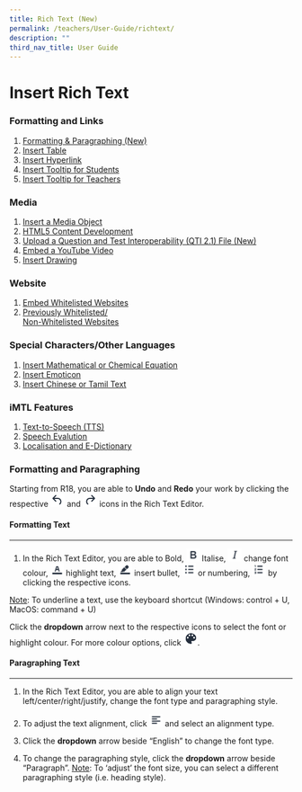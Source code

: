 ```yaml
---
title: Rich Text (New)
permalink: /teachers/User-Guide/richtext/
description: ""
third_nav_title: User Guide
---
```

# Insert Rich Text
### Formatting and Links
1. [Formatting & Paragraphing (New)](#Formatting)
2. [Insert Table](/TeachersUG/InsertTable/)
3. [Insert Hyperlink](/TeachersUG/InsertHyperlink/)
4. [Insert Tooltip for Students](/TeachersUG/InsertStudentTooltip/)
5. [Insert Tooltip for Teachers](/TeachersUG/InsertTeachingAction/)

### Media

1. [Insert a Media Object](#introduction)
2. [HTML5 Content Development](#paragraph1)
3. [Upload a Question and Test Interoperability (QTI 2.1) File (New)](#paragraph2)
4. [Embed a YouTube Video](#paragraph3)
5. [Insert Drawing](#paragraph3)

### Website
1. [Embed Whitelisted Websites](#introduction)
2. [Previously Whitelisted/  
Non-Whitelisted Websites](#paragraph1)

### Special Characters/Other Languages
1. [Insert Mathematical or Chemical Equation](#introduction)
2. [Insert Emoticon](#paragraph1)
3. [Insert Chinese or Tamil Text](#paragraph2)

### iMTL Features
1. [Text-to-Speech (TTS)](#introduction)
2. [Speech Evalution](#paragraph1)
3. [Localisation and E-Dictionary](#paragraph2)


### Formatting and Paragraphing<a name="Formatting"></a> 
Starting from R18, you are able to <strong>Undo</strong> and <strong>Redo</strong> your work by clicking the respective <img src="/images//Media/Icons/Undo.svg" style="width:5%; display: inline;"/>  and <img src="/images//Media/Icons/Redo.svg" style="width:5%; display: inline;"/> icons in the Rich Text Editor.

#### Formatting Text
<hr>

1. In the Rich Text Editor, you are able to Bold,
<img src="/images//Media/Icons/Bold.svg" style="width:5%; display: inline;"/> Italise, 
<img src="/images//Media/Icons/Italise.svg" style="width:5%; display: inline;"/> change font colour, 
<img src="/images//Media/Icons/FontColour.svg" style="width:5%; display: inline;"/> highlight text, <img src="/images//Media/Icons/Highlight.svg" style="width:5%; display: inline;"/>
insert bullet, <img src="/images//Media/Icons/Bullet.svg" style="width:5%; display: inline;"/> or numbering, <img src="/images//Media/Icons/Numbering.svg" style="width:5%; display: inline;"/> by clicking the respective icons.







<u>Note</u>: To underline a text, use the keyboard shortcut (Windows: control + U, MacOS: command + U)

Click the <strong>dropdown</strong> arrow next to the respective icons to select the font or highlight colour. For more colour options, click <img src="/images//Media/Icons/Drawing.png" style="width:5%; display: inline;"/>.

#### Paragraphing Text
<hr>

1. In the Rich Text Editor, you are able to align your text left/center/right/justify, change the font type and paragraphing style.

2. To adjust the text alignment, click <img src="/images//Media/Icons/TextAlign.svg" style="width:5%; display: inline;"/>
and select an alignment type.

3. Click the <strong>dropdown</strong> arrow beside “English” to change the font type.

4. To change the paragraphing style, click the <strong>dropdown</strong> arrow beside “Paragraph”.
<u>Note</u>: To ‘adjust’ the font size, you can select a different paragraphing style (i.e. heading style).